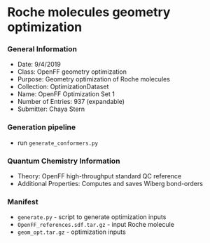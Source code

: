 # Roche molecules geometry optimization

### General Information
 - Date: 9/4/2019
 - Class: OpenFF geometry optimization
 - Purpose: Geometry optimization of Roche molecules
 - Collection: OptimizationDataset
 - Name: OpenFF Optimization Set 1
 - Number of Entries: 937 (expandable)
 - Submitter: Chaya Stern

### Generation pipeline
 - run `generate_conformers.py`

### Quantum Chemistry Information
 - Theory: OpenFF high-throughput standard QC reference
 - Additional Properties: Computes and saves Wiberg bond-orders

### Manifest
* `generate.py` - script to generate optimization inputs
* `OpenFF_references.sdf.tar.gz` - input Roche molecule
* `geom_opt.tar.gz` - optimization inputs

